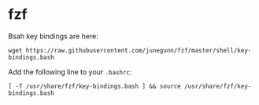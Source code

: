 # fzf

Bsah key bindings are here: 

```
wget https://raw.githubusercontent.com/junegunn/fzf/master/shell/key-bindings.bash
```

Add the following line to your `.bashrc`:

```
[ -f /usr/share/fzf/key-bindings.bash ] && source /usr/share/fzf/key-bindings.bash
```
